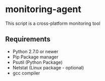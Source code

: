 # monitoring-agent
This script is a cross-platform monitoring tool

## Requirements

- Python 2.7.0 or newer
- Pip Package manager
- Psutil (Python Package)
- Netstat (Linux package - optional)
- gcc compiler
